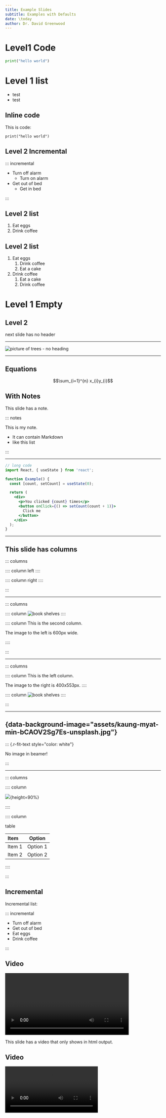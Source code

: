 ```yaml
---
title: Example Slides
subtitle: Examples with Defaults
date: \today
author: Dr. David Greenwood
---
```


# Level1 Code

```python
print("hello world")
```

# Level 1 list

- test
- test

## Inline code

This is code:

`print("hello world")`

## Level 2 Incremental

::: incremental

- Turn off alarm
  - Turn on alarm
- Get out of bed
  - Get in bed

:::

## Level 2 list

1. Eat eggs
2. Drink coffee

## Level 2 list

1. Eat eggs
   1. Drink coffee
   2. Eat a cake
2. Drink coffee
   1. Eat a cake
   2. Drink coffee

# Level 1 Empty

## Level 2

next slide has no header

---

![picture of trees - no heading](assets/kaung-myat-min-bCAOV2Sg7Es-unsplash.jpg)

---

## Equations

$$\sum_{i=1}^{n} x_{i}y_{i}$$

## With Notes

This slide has a note.

::: notes

This is my note.

- It can contain Markdown
- like this list

:::

---

```{.jsx data-line-numbers="|4,8-11|15" data-id="code-animation"}
// long code
import React, { useState } from 'react';

function Example() {
  const [count, setCount] = useState(0);

  return (
    <div>
      <p>You clicked {count} times</p>
      <button onClick={() => setCount(count + 1)}>
        Click me
      </button>
    </div>
  );
}
```

---

## This slide has columns

::: columns

:::: column
left
::::

:::: column
right
::::

:::

---

::: columns

:::: column
![book shelves](assets/janko-ferlic-sfL_QOnmy00-unsplash.jpg)
::::

:::: column
This is the second column.

The image to the left is 600px wide.

::::

:::

---

::: columns

:::: column
This is the left column.

The image to the right is 400x553px.
::::

:::: column
![book shelves](assets/angelo-mariano-m-e0jNg_jBuSw-unsplash.jpg)
::::

:::

---

## {data-background-image="assets/kaung-myat-min-bCAOV2Sg7Es-unsplash.jpg"}

::: {.r-fit-text style="color: white"}

No image in beamer!

:::

---

::: columns

:::: column

![](assets/angelo-mariano-m-e0jNg_jBuSw-unsplash.jpg){height=90%}

::::

:::: column

table

| **Item** | **Option** |
| :------- | :--------: |
| Item 1   |  Option 1  |
| Item 2   |  Option 2  |

::::

:::

## Incremental

Incremental list:

::: incremental

- Turn off alarm
- Get out of bed
- Eat eggs
- Drink coffee

:::

## Video

<video controls width="400px"
data-src="assets/mri.mp4">
</video>

This slide has a video that only shows in html output.

## Video

![movie](assets/mri.mp4)
